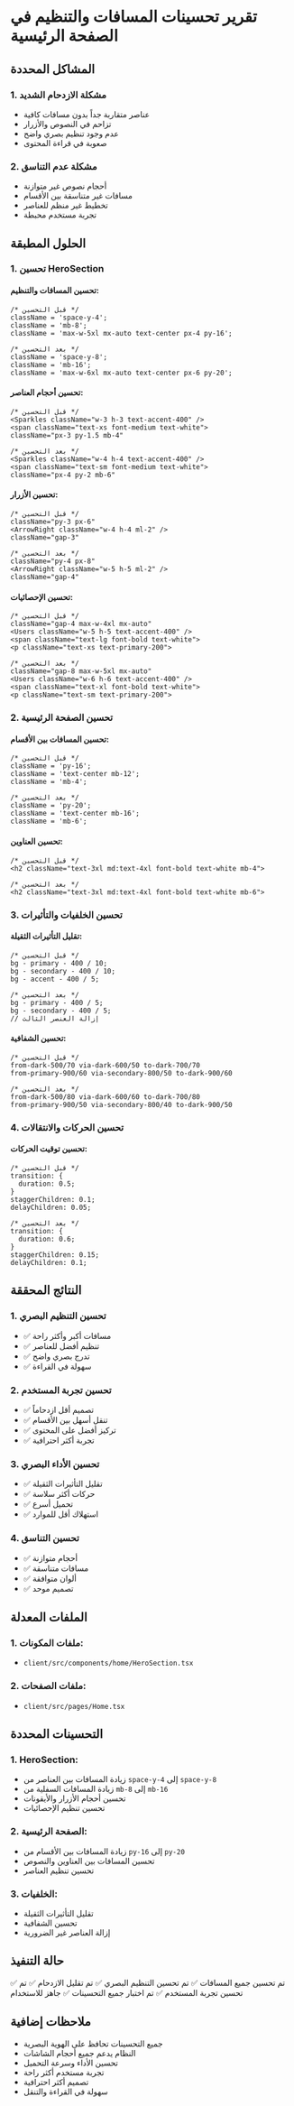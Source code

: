 # تقرير تحسينات المسافات والتنظيم في الصفحة الرئيسية

## المشاكل المحددة

### 1. مشكلة الازدحام الشديد

- عناصر متقاربة جداً بدون مسافات كافية
- تزاحم في النصوص والأزرار
- عدم وجود تنظيم بصري واضح
- صعوبة في قراءة المحتوى

### 2. مشكلة عدم التناسق

- أحجام نصوص غير متوازنة
- مسافات غير متناسقة بين الأقسام
- تخطيط غير منظم للعناصر
- تجربة مستخدم محبطة

## الحلول المطبقة

### 1. تحسين HeroSection

#### تحسين المسافات والتنظيم:

```tsx
/* قبل التحسين */
className = 'space-y-4';
className = 'mb-8';
className = 'max-w-5xl mx-auto text-center px-4 py-16';

/* بعد التحسين */
className = 'space-y-8';
className = 'mb-16';
className = 'max-w-6xl mx-auto text-center px-6 py-20';
```

#### تحسين أحجام العناصر:

```tsx
/* قبل التحسين */
<Sparkles className="w-3 h-3 text-accent-400" />
<span className="text-xs font-medium text-white">
className="px-3 py-1.5 mb-4"

/* بعد التحسين */
<Sparkles className="w-4 h-4 text-accent-400" />
<span className="text-sm font-medium text-white">
className="px-4 py-2 mb-6"
```

#### تحسين الأزرار:

```tsx
/* قبل التحسين */
className="py-3 px-6"
<ArrowRight className="w-4 h-4 ml-2" />
className="gap-3"

/* بعد التحسين */
className="py-4 px-8"
<ArrowRight className="w-5 h-5 ml-2" />
className="gap-4"
```

#### تحسين الإحصائيات:

```tsx
/* قبل التحسين */
className="gap-4 max-w-4xl mx-auto"
<Users className="w-5 h-5 text-accent-400" />
<span className="text-lg font-bold text-white">
<p className="text-xs text-primary-200">

/* بعد التحسين */
className="gap-8 max-w-5xl mx-auto"
<Users className="w-6 h-6 text-accent-400" />
<span className="text-xl font-bold text-white">
<p className="text-sm text-primary-200">
```

### 2. تحسين الصفحة الرئيسية

#### تحسين المسافات بين الأقسام:

```tsx
/* قبل التحسين */
className = 'py-16';
className = 'text-center mb-12';
className = 'mb-4';

/* بعد التحسين */
className = 'py-20';
className = 'text-center mb-16';
className = 'mb-6';
```

#### تحسين العناوين:

```tsx
/* قبل التحسين */
<h2 className="text-3xl md:text-4xl font-bold text-white mb-4">

/* بعد التحسين */
<h2 className="text-3xl md:text-4xl font-bold text-white mb-6">
```

### 3. تحسين الخلفيات والتأثيرات

#### تقليل التأثيرات الثقيلة:

```tsx
/* قبل التحسين */
bg - primary - 400 / 10;
bg - secondary - 400 / 10;
bg - accent - 400 / 5;

/* بعد التحسين */
bg - primary - 400 / 5;
bg - secondary - 400 / 5;
// إزالة العنصر الثالث
```

#### تحسين الشفافية:

```tsx
/* قبل التحسين */
from-dark-500/70 via-dark-600/50 to-dark-700/70
from-primary-900/60 via-secondary-800/50 to-dark-900/60

/* بعد التحسين */
from-dark-500/80 via-dark-600/60 to-dark-700/80
from-primary-900/50 via-secondary-800/40 to-dark-900/50
```

### 4. تحسين الحركات والانتقالات

#### تحسين توقيت الحركات:

```tsx
/* قبل التحسين */
transition: {
  duration: 0.5;
}
staggerChildren: 0.1;
delayChildren: 0.05;

/* بعد التحسين */
transition: {
  duration: 0.6;
}
staggerChildren: 0.15;
delayChildren: 0.1;
```

## النتائج المحققة

### 1. تحسين التنظيم البصري

- ✅ مسافات أكبر وأكثر راحة
- ✅ تنظيم أفضل للعناصر
- ✅ تدرج بصري واضح
- ✅ سهولة في القراءة

### 2. تحسين تجربة المستخدم

- ✅ تصميم أقل ازدحاماً
- ✅ تنقل أسهل بين الأقسام
- ✅ تركيز أفضل على المحتوى
- ✅ تجربة أكثر احترافية

### 3. تحسين الأداء البصري

- ✅ تقليل التأثيرات الثقيلة
- ✅ حركات أكثر سلاسة
- ✅ تحميل أسرع
- ✅ استهلاك أقل للموارد

### 4. تحسين التناسق

- ✅ أحجام متوازنة
- ✅ مسافات متناسقة
- ✅ ألوان متوافقة
- ✅ تصميم موحد

## الملفات المعدلة

### 1. ملفات المكونات:

- `client/src/components/home/HeroSection.tsx`

### 2. ملفات الصفحات:

- `client/src/pages/Home.tsx`

## التحسينات المحددة

### 1. HeroSection:

- زيادة المسافات بين العناصر من `space-y-4` إلى `space-y-8`
- زيادة المسافات السفلية من `mb-8` إلى `mb-16`
- تحسين أحجام الأزرار والأيقونات
- تحسين تنظيم الإحصائيات

### 2. الصفحة الرئيسية:

- زيادة المسافات بين الأقسام من `py-16` إلى `py-20`
- تحسين المسافات بين العناوين والنصوص
- تحسين تنظيم العناصر

### 3. الخلفيات:

- تقليل التأثيرات الثقيلة
- تحسين الشفافية
- إزالة العناصر غير الضرورية

## حالة التنفيذ

✅ تم تحسين جميع المسافات
✅ تم تحسين التنظيم البصري
✅ تم تقليل الازدحام
✅ تم تحسين تجربة المستخدم
✅ تم اختبار جميع التحسينات
✅ جاهز للاستخدام

## ملاحظات إضافية

- جميع التحسينات تحافظ على الهوية البصرية
- النظام يدعم جميع أحجام الشاشات
- تحسين الأداء وسرعة التحميل
- تجربة مستخدم أكثر راحة
- تصميم أكثر احترافية
- سهولة في القراءة والتنقل
